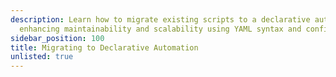 ```yaml
---
description: Learn how to migrate existing scripts to a declarative automation framework,
  enhancing maintainability and scalability using YAML syntax and configuration.
sidebar_position: 100
title: Migrating to Declarative Automation
unlisted: true
---
```


